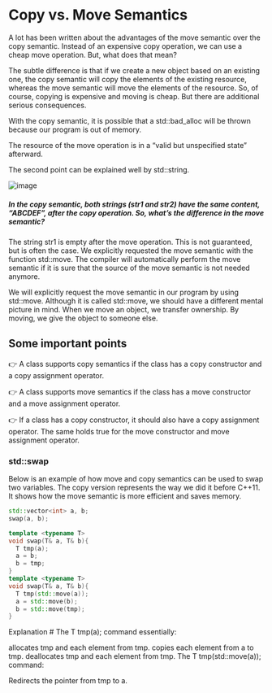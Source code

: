 # Copy vs. Move Semantics

A lot has been written about the advantages of the move semantic over the copy semantic. Instead of an expensive copy operation, we can use a cheap move operation. But, what does that mean?

The subtle difference is that if we create a new object based on an existing one, the copy semantic will copy the elements of the existing resource, whereas the move semantic will move the elements of the resource. So, of course, copying is expensive and moving is cheap. But there are additional serious consequences.

With the copy semantic, it is possible that a std::bad_alloc will be thrown because our program is out of memory.

The resource of the move operation is in a “valid but unspecified state” afterward.

The second point can be explained well by std::string.

![image](https://user-images.githubusercontent.com/33947539/186100652-4d84e4d1-09e9-4f4e-af13-cfe1a3a5ff80.png)

##### In the copy semantic, both strings (str1 and str2) have the same content, “ABCDEF”, after the copy operation. So, what’s the difference in the move semantic?

The string str1 is empty after the move operation. This is not guaranteed, but is often the case. We explicitly requested the move semantic with the function std::move. The compiler will automatically perform the move semantic if it is sure that the source of the move semantic is not needed anymore.

We will explicitly request the move semantic in our program by using std::move. Although it is called std::move, we should have a different mental picture in mind. When we move an object, we transfer ownership. By moving, we give the object to someone else.

## Some important points #
👉 A class supports copy semantics if the class has a copy constructor and a copy assignment operator.


👉 A class supports move semantics if the class has a move constructor and a move assignment operator.


👉 If a class has a copy constructor, it should also have a copy assignment operator. The same holds true for the move constructor and move assignment operator.

### std::swap #
Below is an example of how move and copy semantics can be used to swap two variables. The copy version represents the way we did it before C++11. It shows how the move semantic is more efficient and saves memory.

```cpp
std::vector<int> a, b;
swap(a, b);

template <typename T> 
void swap(T& a, T& b){
  T tmp(a);
  a = b;
  b = tmp; 
}
template <typename T> 
void swap(T& a, T& b){ 
  T tmp(std::move(a));
  a = std::move(b);
  b = std::move(tmp);
}
```

Explanation #
The T tmp(a); command essentially:

allocates tmp and each element from tmp.
copies each element from a to tmp.
deallocates tmp and each element from tmp.
The T tmp(std::move(a)); command:

Redirects the pointer from tmp to a.
